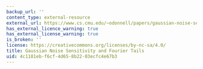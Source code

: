 ```yaml
---
backup_url: ''
content_type: external-resource
external_url: https://www.cs.cmu.edu/~odonnell/papers/gaussian-noise-sensitivity.pdf
has_external_licence_warning: true
has_external_license_warning: true
is_broken: ''
license: https://creativecommons.org/licenses/by-nc-sa/4.0/
title: Gaussian Noise Sensitivity and Fourier Tails
uid: 4c1181eb-f6cf-4d65-8b22-03ecfc4e67b3
---
```

